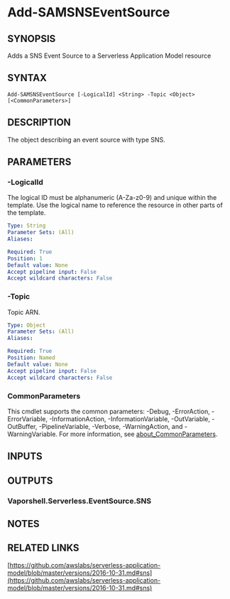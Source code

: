 # Add-SAMSNSEventSource

## SYNOPSIS
Adds a SNS Event Source to a Serverless Application Model resource

## SYNTAX

```
Add-SAMSNSEventSource [-LogicalId] <String> -Topic <Object> [<CommonParameters>]
```

## DESCRIPTION
The object describing an event source with type SNS.

## PARAMETERS

### -LogicalId
The logical ID must be alphanumeric (A-Za-z0-9) and unique within the template.
Use the logical name to reference the resource in other parts of the template.

```yaml
Type: String
Parameter Sets: (All)
Aliases:

Required: True
Position: 1
Default value: None
Accept pipeline input: False
Accept wildcard characters: False
```

### -Topic
Topic ARN.

```yaml
Type: Object
Parameter Sets: (All)
Aliases:

Required: True
Position: Named
Default value: None
Accept pipeline input: False
Accept wildcard characters: False
```

### CommonParameters
This cmdlet supports the common parameters: -Debug, -ErrorAction, -ErrorVariable, -InformationAction, -InformationVariable, -OutVariable, -OutBuffer, -PipelineVariable, -Verbose, -WarningAction, and -WarningVariable. For more information, see [about_CommonParameters](http://go.microsoft.com/fwlink/?LinkID=113216).

## INPUTS

## OUTPUTS

### Vaporshell.Serverless.EventSource.SNS
## NOTES

## RELATED LINKS

[https://github.com/awslabs/serverless-application-model/blob/master/versions/2016-10-31.md#sns](https://github.com/awslabs/serverless-application-model/blob/master/versions/2016-10-31.md#sns)

